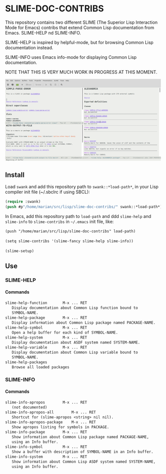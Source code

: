 # SLIME-DOC-CONTRIBS

This repository contains two different SLIME (The Superior Lisp Interaction Mode for Emacs) contribs that extend Common Lisp documentation from Emacs. SLIME-HELP nd SLIME-INFO.

SLIME-HELP is inspired by helpful-mode, but for browsing Common Lisp documentation instead.

SLIME-INFO uses Emacs info-mode for displaying Common Lisp documentation.

NOTE THAT THIS IS VERY MUCH WORK IN PROGRESS AT THIS MOMENT.

![slime-help](slime-help.png "slime-help screenshot")

## Install

Load `swank` and add this repository path to `swank::*load-path*`, in your Lisp compiler init file (~/.sbclrc if using SBCL):

```lisp
(require :swank)
(push #p"/home/marian/src/lisp/slime-doc-contribs/" swank::*load-path*)
```

In Emacs, add this repository path to `load-path` and ddd `slime-help` and `slime-info` to `slime-contribs` in `~/.emacs` init file, like:

```
(push "/home/marian/src/lisp/slime-doc-contribs" load-path)

(setq slime-contribs '(slime-fancy slime-help slime-info))

(slime-setup)
```

## Use

### SLIME-HELP

#### Commands

```
slime-help-function	      M-x ... RET
   Display documentation about Common Lisp function bound to
   SYMBOL-NAME.
slime-help-package	      M-x ... RET
   Display information about Common Lisp package named PACKAGE-NAME.
slime-help-symbol	      M-x ... RET
   Open a help buffer for each kind of SYMBOL-NAME.
slime-help-system	      M-x ... RET
   Display documentation about ASDF system named SYSTEM-NAME.
slime-help-variable	      M-x ... RET
   Display documentation about Common Lisp variable bound to
   SYMBOL-NAME.
slime-help-packages
   Browse all loaded packages
```

### SLIME-INFO

#### Commands

```
slime-info-apropos	      M-x ... RET
   (not documented)
slime-info-apropos-all	      M-x ... RET
   Shortcut for (slime-apropos <string> nil nil).
slime-info-apropos-package    M-x ... RET
   Show apropos listing for symbols in PACKAGE.
slime-info-package	      M-x ... RET
   Show information about Common Lisp package named PACKAGE-NAME,
   using an Info buffer.
slime-info-symbol	      M-x ... RET
   Show a buffer with description of SYMBOL-NAME in an Info buffer.
slime-info-system	      M-x ... RET
   Show information about Common Lisp ASDF system named SYSTEM-NAME,
   using an Info buffer.
```
